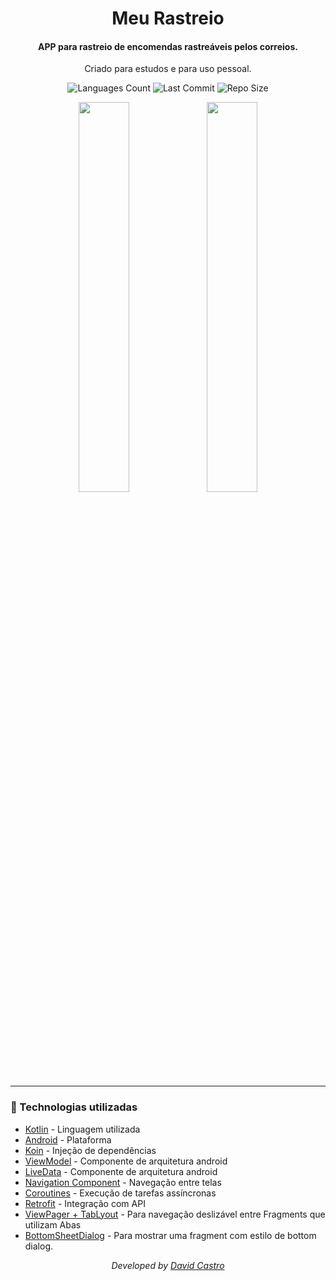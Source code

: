 <div  align="center">
<!-- Top Image and Title -->
<h1>
Meu Rastreio
</h1>
<!-- Subtitle/Description -->
<h4>APP para rastreio de encomendas rastreáveis pelos correios.</h4>
  <p align="center">
  Criado para estudos e para uso pessoal.
  </p>
<p>
<!-- Image Shields -->
<img  alt="Languages Count"  src="https://img.shields.io/github/languages/count/dvd-castro/MeuRastreio">
<img  alt="Last Commit"  src="https://img.shields.io/github/last-commit/dvd-castro/MeuRastreio">
<img  alt="Repo Size"  src="https://img.shields.io/github/repo-size/dvd-castro/MeuRastreio">
</a>
</p>
  
<img  width="40%"  src="https://i.imgur.com/ZkebzKR.png">
<img  width="40%"  src="https://i.imgur.com/MPc2jKN.png">
</div>

---

### :rocket: Technologias utilizadas
- [Kotlin](https://kotlinlang.org) - Linguagem utilizada
- [Android](https://developer.android.com) - Plataforma
- [Koin](https://insert-koin.io) - Injeção de dependências
- [ViewModel](https://developer.android.com/topic/libraries/architecture/viewmodel) - Componente de arquitetura android
- [LiveData](https://developer.android.com/topic/libraries/architecture/livedata) - Componente de arquitetura android
- [Navigation Component](https://developer.android.com/guide/navigation/navigation-getting-started) - Navegação entre telas
- [Coroutines](https://developer.android.com/kotlin/coroutines) - Execução de tarefas assíncronas
- [Retrofit](https://square.github.io/retrofit) - Integração com API
- [ViewPager + TabLyout](https://developer.android.com/guide/navigation/navigation-swipe-view?hl=pt) - Para navegação deslizável entre Fragments que utilizam Abas
- [BottomSheetDialog](https://medium.com/android-dev-br/android-ui-bottom-sheet-4709cad826d2) - Para mostrar uma fragment com estilo de bottom dialog.

<div align="center">
<p><i>Developed by <a href="https://www.linkedin.com/in/dvdcastro/">David Castro</i></p>
</div>
<p>
